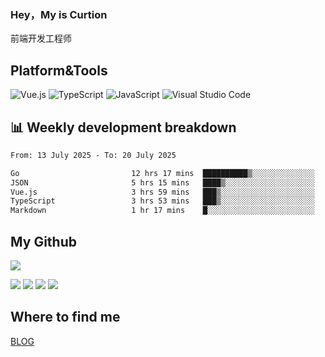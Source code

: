 ### Hey，My is Curtion
前端开发工程师
## Platform&Tools

![Vue.js](https://img.shields.io/badge/-Vue.js-4FC08D?style=flat-square&logo=Vue.js&logoColor=white)
![TypeScript](https://img.shields.io/badge/-TypeScript-007ACC?style=flat-square&logo=typescript&logoColor=white)
![JavaScript](https://img.shields.io/badge/-JavaScript-F7DF1E?style=flat-square&logo=javascript&logoColor=black)
![Visual Studio Code](https://img.shields.io/badge/-VSCode-007ACC?style=flat-square&logo=Visual-Studio-Code&logoColor=white)

## 📊 Weekly development breakdown

<!--START_SECTION:waka-->

```txt
From: 13 July 2025 - To: 20 July 2025

Go                         12 hrs 17 mins  ██████████▒░░░░░░░░░░░░░░   41.02 %
JSON                       5 hrs 15 mins   ████▒░░░░░░░░░░░░░░░░░░░░   17.54 %
Vue.js                     3 hrs 59 mins   ███▒░░░░░░░░░░░░░░░░░░░░░   13.30 %
TypeScript                 3 hrs 53 mins   ███▒░░░░░░░░░░░░░░░░░░░░░   12.96 %
Markdown                   1 hr 17 mins    █░░░░░░░░░░░░░░░░░░░░░░░░   04.29 %
```

<!--END_SECTION:waka-->

## My Github

![](http://github-profile-summary-cards.vercel.app/api/cards/profile-details?username=curtion&theme=nord_bright)

![](http://github-profile-summary-cards.vercel.app/api/cards/stats?username=curtion&theme=nord_bright)
![](http://github-profile-summary-cards.vercel.app/api/cards/productive-time?username=curtion&theme=nord_bright&utcOffset=8)
![](http://github-profile-summary-cards.vercel.app/api/cards/repos-per-language?username=curtion&theme=nord_bright)
![](http://github-profile-summary-cards.vercel.app/api/cards/most-commit-language?username=curtion&theme=nord_bright)

## Where to find me

[BLOG](https://blog.3gxk.net)
